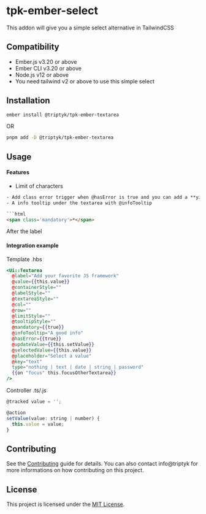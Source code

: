 tpk-ember-select
==============================================================================

This addon will give you a simple select alternative in TailwindCSS


Compatibility
------------------------------------------------------------------------------

* Ember.js v3.20 or above
* Ember CLI v3.20 or above
* Node.js v12 or above
* You need tailwind v2 or above to use this simple select


Installation
------------------------------------------------------------------------------

```zsh
ember install @triptyk/tpk-ember-textarea
```
OR
```zsh
pnpm add -D @triptyk/tpk-ember-textarea
```


Usage
------------------------------------------------------------------------------
#### Features

- Limit of characters
```html
- Add class error trigger when @hasError is true and you can add a **yield** with the error
- A info tooltip under the textarea with @infoTooltip

```html
<span class='mandatory'>*</span>
```
After the label
#### Integration example 

Template .hbs
```hbs
<Ui::Textarea
  @label="Add your favorite JS framework"
  @value={{this.value}}
  @containerStyle=""
  @labelStyle=""
  @textareaStyle=""
  @col=""
  @row=""
  @limitStyle=""
  @tooltipStyle=""
  @mandatory={{true}}
  @infoTooltip="A good info"
  @hasError={{true}}
  @updateValue={{this.setValue}}
  @selectedValue={{this.value}}
  @placeholder="Select a value"
  @key="text"
  type="nothing | text | date | string | password"
  {{on "focus" this.focusOtherTextarea}}
/>
```

Controller .ts/.js
```js
@tracked value = '';

@action
setValue(value: string | number) {
  this.value = value;
}
```

Contributing
------------------------------------------------------------------------------

See the [Contributing](CONTRIBUTING.md) guide for details.
You can also contact info@triptyk for more informations on how contributing on this project.


License
------------------------------------------------------------------------------

This project is licensed under the [MIT License](LICENSE.md).
